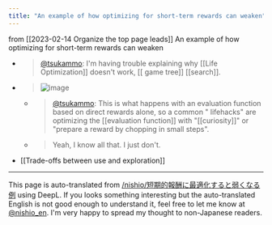 ```yaml
---
title: "An example of how optimizing for short-term rewards can weaken"
---
```


from  [[2023-02-14 Organize the top page leads]]
An example of how optimizing for short-term rewards can weaken
- > [@tsukammo](https://twitter.com/tsukammo/status/1624677427669770241?s=20&t=ICqRkCEN-0YDZcWlR0WuPQ): I'm having trouble explaining why [[Life Optimization]] doesn't work, [[ game tree]] [[search]].
- >  ![image](https://gyazo.com/597878edc889a3c2489d01be73177041/thumb/1000)
    - > [@tsukammo](https://twitter.com/tsukammo/status/1624680298947678209?s=20&t=ICqRkCEN-0YDZcWlR0WuPQ): This is what happens with an evaluation function based on direct rewards alone, so a common " lifehacks" are optimizing the [[evaluation function]] with "[[curiosity]]" or "prepare a reward by chopping in small steps".
    - > Yeah, I know all that. I just don't.

- [[Trade-offs between use and exploration]]

---
This page is auto-translated from [/nishio/短期的報酬に最適化すると弱くなる例](https://scrapbox.io/nishio/短期的報酬に最適化すると弱くなる例) using DeepL. If you looks something interesting but the auto-translated English is not good enough to understand it, feel free to let me know at [@nishio_en](https://twitter.com/nishio_en). I'm very happy to spread my thought to non-Japanese readers.